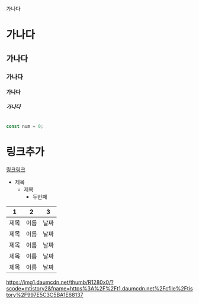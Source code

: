 가나다
# 가나다
## 가나다
### 가나다
#### 가나다
##### 가나다

```javascript

const num = 0;

```

# 링크추가

[링크링크](https://www.naver.com/)

* 제목
  * 제목
    * 두번째
    
1|2|3
---|---|---
제목|이름|날짜
제목|이름|날짜
제목|이름|날짜
제목|이름|날짜
제목|이름|날짜

https://img1.daumcdn.net/thumb/R1280x0/?scode=mtistory2&fname=https%3A%2F%2Ft1.daumcdn.net%2Fcfile%2Ftistory%2F997E5C3C5BA1E68137

